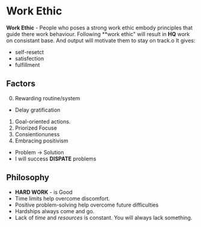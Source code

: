 # Work Ethic

**Work Ethic** - People who poses a strong work ethic embody principles that guide there work behaviour.
  Following **work ethic" will result in **HQ** work on consistant base.
  And output will motivate them to stay on track.o
  It gives:
- self-resetct
- satisfection
- fulfillment


## Factors

0. Rewarding routine/system
 - Delay gratification

1. Goal-oriented actions.
2. Priorized Focuse
3. Consientionuness	
4. Embracing positivism
  - Problem -> Solution
  - I will success **DISPATE** problems


## Philosophy 

- **HARD WORK** - is Good
- Time limits help overcome discomfort.
- Positive problem-solving help overcome future difficulties
- Hardships always come and go.
- Lack of *time* and *resources* is constant. You will always lack something.

